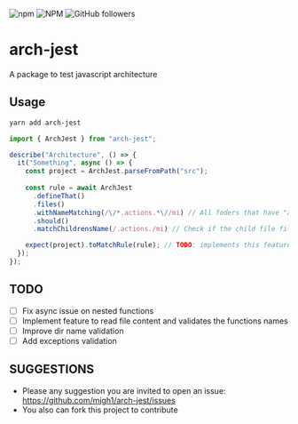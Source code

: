 ![npm](https://img.shields.io/npm/v/arch-jest)
![NPM](https://img.shields.io/npm/l/arch-jest)
![GitHub followers](https://img.shields.io/github/followers/migh1?label=%40migh1&style=social)

# arch-jest

A package to test javascript architecture

## Usage

```bash
yarn add arch-jest
```

```javascript
import { ArchJest } from "arch-jest";

describe("Architecture", () => {
  it("Something", async () => {
    const project = ArchJest.parseFromPath("src");
    
    const rule = await ArchJest
      .defineThat()
      .files()
      .withNameMatching(/\/*.actions.*\//mi) // All foders that have "actions" in the name
      .should()
      .matchChildrensName(/.actions./mi) // Check if the child file filtered before has "actions" on its name

    expect(project).toMatchRule(rule); // TODO: implements this feature
  });
});
```

## TODO

- [ ] Fix async issue on nested functions
- [ ] Implement feature to read file content and validates the functions names
- [ ] Improve dir name validation
- [ ] Add exceptions validation

## SUGGESTIONS

- Please any suggestion you are invited to open an issue: https://github.com/migh1/arch-jest/issues
- You also can fork this project to contribute 


